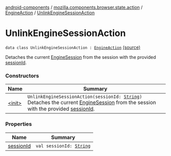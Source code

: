 [android-components](../../../index.md) / [mozilla.components.browser.state.action](../../index.md) / [EngineAction](../index.md) / [UnlinkEngineSessionAction](./index.md)

# UnlinkEngineSessionAction

`data class UnlinkEngineSessionAction : `[`EngineAction`](../index.md) [(source)](https://github.com/mozilla-mobile/android-components/blob/master/components/browser/state/src/main/java/mozilla/components/browser/state/action/BrowserAction.kt#L258)

Detaches the current [EngineSession](../../../mozilla.components.concept.engine/-engine-session/index.md) from the session with the provided [sessionId](session-id.md).

### Constructors

| Name | Summary |
|---|---|
| [&lt;init&gt;](-init-.md) | `UnlinkEngineSessionAction(sessionId: `[`String`](https://kotlinlang.org/api/latest/jvm/stdlib/kotlin/-string/index.html)`)`<br>Detaches the current [EngineSession](../../../mozilla.components.concept.engine/-engine-session/index.md) from the session with the provided [sessionId](session-id.md). |

### Properties

| Name | Summary |
|---|---|
| [sessionId](session-id.md) | `val sessionId: `[`String`](https://kotlinlang.org/api/latest/jvm/stdlib/kotlin/-string/index.html) |
